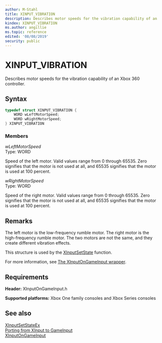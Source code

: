 ```yaml
---
author: M-Stahl
title: XINPUT_VIBRATION
description: Describes motor speeds for the vibration capability of an Xbox 360 controller.
kindex: XINPUT_VIBRATION
ms.author: angillie
ms.topic: reference
edited: '08/08/2019'
security: public
---
```


# XINPUT_VIBRATION  

Describes motor speeds for the vibration capability of an Xbox 360 controller.  

<a id="syntaxSection"></a> 

## Syntax  
  
```cpp
typedef struct XINPUT_VIBRATION {  
    WORD wLeftMotorSpeed;  
    WORD wRightMotorSpeed;  
} XINPUT_VIBRATION  
```
  
<a id="membersSection"></a>

### Members  
  
*wLeftMotorSpeed*  
Type: WORD  
  
Speed of the left motor. Valid values range from 0 through 65535. Zero signifies that the motor is not used at all, and 65535 signifies that the motor is used at 100 percent.  
  
*wRightMotorSpeed*  
Type: WORD  
  
Speed of the right motor. Valid values range from 0 through 65535. Zero signifies that the motor is not used at all, and 65535 signifies that the motor is used at 100 percent.  
  
<a id="remarksSection"></a> 

## Remarks  

The left motor is the low-frequency rumble motor. The right motor is the high-frequency rumble motor. The two motors are not the same, and they create different vibration effects. 

This structure is used by the [XInputSetState](../functions/xinputsetstate.md) function. 

For more information, see [The XInputOnGameInput wrapper](../../../../input/porting/input-porting-xinput.md#xinputWrapperSection). 

<a id="requirementsSection"></a> 

## Requirements  
  
**Header:** XInputOnGameInput.h
  
**Supported platforms:** Xbox One family consoles and Xbox Series consoles  
  
<a id="seealsoSection"></a> 

## See also  

[XInputSetStateEx](../functions/xinputsetstateex.md)  
[Porting from XInput to GameInput](../../../../input/porting/input-porting-xinput.md)  
[XInputOnGameInput](../xinputongameinput_members.md)  
  